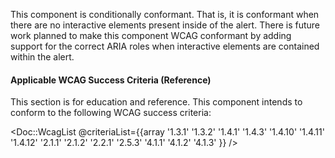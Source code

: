 This component is conditionally conformant. That is, it is conformant when there are no interactive elements present inside of the alert. There is future work planned to make this component WCAG conformant by adding support for the correct ARIA roles when interactive elements are contained within the alert.

#### Applicable WCAG Success Criteria (Reference)

This section is for education and reference. This component intends to conform to the following WCAG success criteria:

<Doc::WcagList @criteriaList={{array '1.3.1' '1.3.2' '1.4.1' '1.4.3' '1.4.10' '1.4.11' '1.4.12' '2.1.1' '2.1.2' '2.2.1' '2.5.3' '4.1.1' '4.1.2' '4.1.3' }} />
